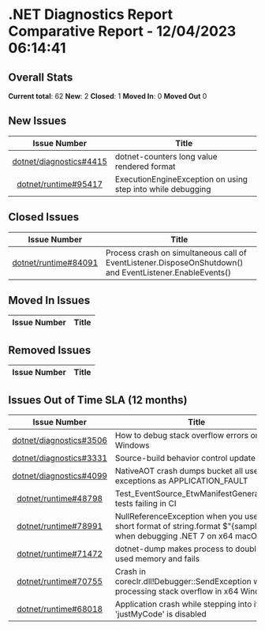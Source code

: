 # .NET Diagnostics Report Comparative Report - 12/04/2023 06:14:41

## Overall Stats

**Current total**: 62
**New**: 2
**Closed**: 1
**Moved In**: 0
**Moved Out** 0

## New Issues

| **Issue Number** | **Title** |
| :--------------: | --------- |
| [dotnet/diagnostics#4415](https://github.com/dotnet/diagnostics/issues/4415) | dotnet-counters long value rendered format |
| [dotnet/runtime#95417](https://github.com/dotnet/runtime/issues/95417) | ExecutionEngineException on using step into while debugging |

## Closed Issues

| **Issue Number** | **Title** |
| :--------------: | --------- |
| [dotnet/runtime#84091](https://github.com/dotnet/runtime/issues/84091) | Process crash on simultaneous call of EventListener.DisposeOnShutdown() and EventListener.EnableEvents() |

## Moved In Issues

| **Issue Number** | **Title** |
| :--------------: | --------- |

## Removed Issues

| **Issue Number** | **Title** |
| :--------------: | --------- |

## Issues Out of Time SLA (12 months)

| **Issue Number** | **Title** |
| :--------------: | --------- |
| [dotnet/diagnostics#3506](https://github.com/dotnet/diagnostics/issues/3506) | How to debug stack overflow errors on Windows |
| [dotnet/diagnostics#3331](https://github.com/dotnet/diagnostics/issues/3331) | Source-build behavior control update |
| [dotnet/diagnostics#4099](https://github.com/dotnet/diagnostics/issues/4099) | NativeAOT crash dumps bucket all user exceptions as APPLICATION_FAULT |
| [dotnet/runtime#48798](https://github.com/dotnet/runtime/issues/48798) | Test_EventSource_EtwManifestGeneration* tests failing in CI |
| [dotnet/runtime#78991](https://github.com/dotnet/runtime/issues/78991) | NullReferenceException when you use the short format of string.format $"{sample}" when debugging .NET 7 on x64 macOS |
| [dotnet/runtime#71472](https://github.com/dotnet/runtime/issues/71472) | dotnet-dump makes process to double its used memory and fails |
| [dotnet/runtime#70755](https://github.com/dotnet/runtime/issues/70755) | Crash in coreclr.dll!Debugger::SendException while processing stack overflow in x64 Windows |
| [dotnet/runtime#68018](https://github.com/dotnet/runtime/issues/68018) | Application crash while stepping into if 'justMyCode' is disabled |

